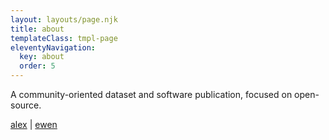 ```yaml
---
layout: layouts/page.njk
title: about
templateClass: tmpl-page
eleventyNavigation:
  key: about
  order: 5
---
```


A community-oriented dataset and software publication, focused on open-source.

[alex](https://twitter.com/AlexBaiden1) | [ewen](https://twitter.com/ewen_)
